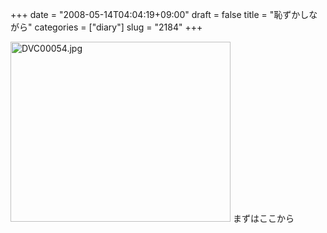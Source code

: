 +++
date = "2008-05-14T04:04:19+09:00"
draft = false
title = "恥ずかしながら"
categories = ["diary"]
slug = "2184"
+++

<img alt="DVC00054.jpg" class="pict" height="288" src="http://ieiriblog.img.jugem.jp/20080514_453640.jpg" width="352" />
まずはここから
